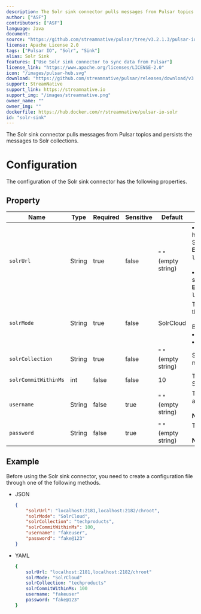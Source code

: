 ```yaml
---
description: The Solr sink connector pulls messages from Pulsar topics and persists the messages to Solr collections.
author: ["ASF"]
contributors: ["ASF"]
language: Java
document: 
source: "https://github.com/streamnative/pulsar/tree/v3.2.1.3/pulsar-io/solr"
license: Apache License 2.0
tags: ["Pulsar IO", "Solr", "Sink"]
alias: Solr Sink
features: ["Use Solr sink connector to sync data from Pulsar"]
license_link: "https://www.apache.org/licenses/LICENSE-2.0"
icon: "/images/pulsar-hub.svg"
download: "https://github.com/streamnative/pulsar/releases/download/v3.2.1.3/pulsar-io-solr-3.2.1.3.nar"
support: StreamNative
support_link: https://streamnative.io
support_img: "/images/streamnative.png"
owner_name: ""
owner_img: ""
dockerfile: https://hub.docker.com/r/streamnative/pulsar-io-solr
id: "solr-sink"
---
```


The Solr sink connector pulls messages from Pulsar topics and persists the messages to Solr collections.

# Configuration

The configuration of the Solr sink connector has the following properties.

## Property

| Name                 | Type   | Required | Sensitive | Default            | Description                                                                                                                                                                                                                                |
|----------------------|--------|----------|-----------|--------------------|--------------------------------------------------------------------------------------------------------------------------------------------------------------------------------------------------------------------------------------------|
| `solrUrl`            | String | true     | false     | " " (empty string) | <li>Comma-separated zookeeper hosts with chroot used in the SolrCloud mode. <br>**Example**<br>`localhost:2181,localhost:2182/chroot` <br><br><li>URL to connect to Solr used in standalone mode. <br>**Example**<br>`localhost:8983/solr` |
| `solrMode`           | String | true     | false     | SolrCloud          | The client mode when interacting with the Solr cluster. <br><br>Below are the available options:<br><li>Standalone<br><li> SolrCloud                                                                                                       |
| `solrCollection`     | String | true     | false     | " " (empty string) | Solr collection name to which records need to be written.                                                                                                                                                                                  |
| `solrCommitWithinMs` | int    | false    | false     | 10                 | The time within million seconds for Solr updating commits.                                                                                                                                                                                 |
| `username`           | String | false    | true      | " " (empty string) | The username for basic authentication.<br><br>**Note: `usename` is case-sensitive.**                                                                                                                                                       |
| `password`           | String | false    | true      | " " (empty string) | The password for basic authentication. <br><br>**Note: `password` is case-sensitive.**                                                                                                                                                     |


## Example

Before using the Solr sink connector, you need to create a configuration file through one of the following methods.

* JSON

    ```json
    {
        "solrUrl": "localhost:2181,localhost:2182/chroot",
        "solrMode": "SolrCloud",
        "solrCollection": "techproducts",
        "solrCommitWithinMs": 100,
        "username": "fakeuser",
        "password": "fake@123"
    }
    ```

* YAML

    ```yaml
    {
        solrUrl: "localhost:2181,localhost:2182/chroot"
        solrMode: "SolrCloud"
        solrCollection: "techproducts"
        solrCommitWithinMs: 100
        username: "fakeuser"
        password: "fake@123"
    }
    ```

